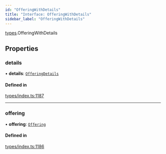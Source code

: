 ```yaml
---
id: "OfferingWithDetails"
title: "Interface: OfferingWithDetails"
sidebar_label: "OfferingWithDetails"
---
```


[types](../../../modules/Types/Types.md).OfferingWithDetails

## Properties

### details

• **details**: [`OfferingDetails`](../../API/Entities/Offering/Types/OfferingDetails/OfferingDetails.md)

#### Defined in

[types/index.ts:1187](https://github.com/F-OBrien/polymesh-sdk/blob/012f1745/src/types/index.ts#L1187)

___

### offering

• **offering**: [`Offering`](../../../classes/API/Entities/Offering/Offering.md)

#### Defined in

[types/index.ts:1186](https://github.com/F-OBrien/polymesh-sdk/blob/012f1745/src/types/index.ts#L1186)

